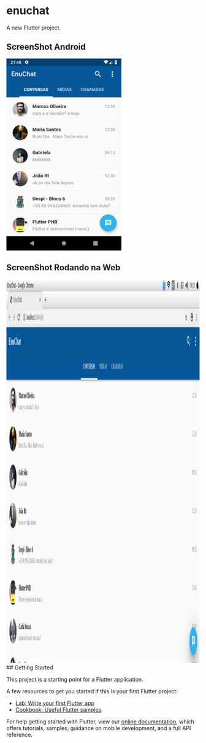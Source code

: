 # enuchat

A new Flutter project.
## ScreenShot Android
<img src="foto.png" height="500em" />

## ScreenShot Rodando na Web
<img src="foto2.png" height="1000em" />
## Getting Started

This project is a starting point for a Flutter application.

A few resources to get you started if this is your first Flutter project:

- [Lab: Write your first Flutter app](https://flutter.dev/docs/get-started/codelab)
- [Cookbook: Useful Flutter samples](https://flutter.dev/docs/cookbook)

For help getting started with Flutter, view our
[online documentation](https://flutter.dev/docs), which offers tutorials,
samples, guidance on mobile development, and a full API reference.
